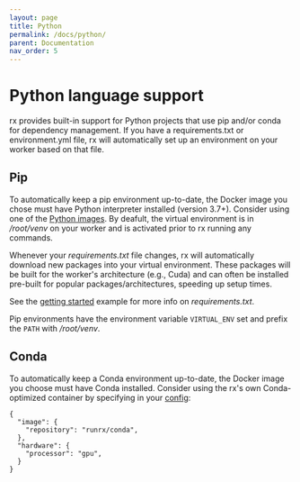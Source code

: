 ```yaml
---
layout: page
title: Python
permalink: /docs/python/
parent: Documentation
nav_order: 5
---
```


# Python language support

rx provides built-in support for Python projects that use pip and/or conda for
dependency management. If you have a requirements.txt or environment.yml file,
rx will automatically set up an environment on your worker based on that file.

## Pip

To automatically keep a pip environment up-to-date, the Docker image you chose
must have Python interpreter installed (version 3.7+). Consider using one of
the [Python images](https://hub.docker.com/_/python). By deafult, the virtual
environment is in _/root/venv_ on your worker and is activated prior to rx
running any commands.

Whenever your _requirements.txt_ file changes, rx will automatically download
new packages into your virtual environment. These packages will be built for
the worker's architecture (e.g., Cuda) and can often be installed pre-built
for popular packages/architectures, speeding up setup times.

See the
[getting started](https://github.com/run-rx/getting-started/blob/master/03-requirements.py)
example for more info on _requirements.txt_.

Pip environments have the environment variable `VIRTUAL_ENV` set and
prefix the `PATH` with _/root/venv_.

## Conda

To automatically keep a Conda environment up-to-date, the Docker image you
choose must have Conda installed. Consider using the rx's own Conda-optimized
container by specifying in your [config](/docs/config):

    {
      "image": {
        "repository": "runrx/conda",
      },
      "hardware": {
        "processor": "gpu",
      }
    }
